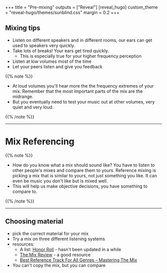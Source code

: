 +++
title = "Pre-mixing"
outputs = ["Reveal"]
[reveal_hugo]
custom_theme = "reveal-hugo/themes/sunblind.css"
margin = 0.2
+++

## Mixing tips

- Listen on different speakers and in different rooms, our ears can get used to speakers very quickly.
- Take lots of breaks! Your ears get tired quickly.
  - This is especially true for your higher frequency perception
- Listen at low volumes most of the time
- Let your peers listen and give you feedback

{{% note %}}

- At loud volumes you'll hear more the the frequency extremes of your mix. Remember that the most important parts of the mix are the midrange.
- But you eventually need to test your music out at other volumes, very quiet and very loud.

{{% /note %}}

---

# Mix Referencing

{{% note %}}

- How do you know what a mix should sound like? You have to listen to other people's mixes and compare them to yours. Reference mixing is picking a mix that is similar to yours, not just something you like. It can even be music you don't like but is mixed well.
- This will help us make objective decisions, you have something to compare to.

{{% /note %}}

---

## Choosing material

- pick the correct material for your mix
- Try a mix on three different listening systems
- resources:
  - A list: [Honor Roll](https://www.digido.com/honor-roll/) - hasn't been updated in a while
  - [The Mix Review](https://themixreview.org/) - a good resource
  - [Best Reference Track For All Genres – Mastering The Mix](https://www.masteringthemix.com/blogs/learn/best-reference-track-for-all-genres)
- You can't copy the mix, but you can compare
